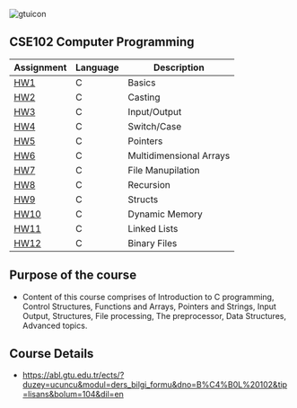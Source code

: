 ![gtuicon](https://seeklogo.com/images/G/gebze-teknik-universitesi-gtu-logo-DB51C963F7-seeklogo.com.png) 
## CSE102  Computer Programming 

Assignment  | Language | Description
------------- | ------------- | ------------- 
[HW1](https://github.com/AhmetUsluoglu/CSE102-C-Programming-Course/tree/main/HW1)  | C | Basics
[HW2](https://github.com/AhmetUsluoglu/CSE102-C-Programming-Course/tree/main/HW2)  | C | Casting
[HW3](https://github.com/AhmetUsluoglu/CSE102-C-Programming-Course/tree/main/HW3)  | C | Input/Output
[HW4](https://github.com/AhmetUsluoglu/CSE102-C-Programming-Course/tree/main/HW4)  | C | Switch/Case
[HW5](https://github.com/AhmetUsluoglu/CSE102-C-Programming-Course/tree/main/HW5)  | C | Pointers
[HW6](https://github.com/AhmetUsluoglu/CSE102-C-Programming-Course/tree/main/HW6)  | C | Multidimensional Arrays
[HW7](https://github.com/AhmetUsluoglu/CSE102-C-Programming-Course/tree/main/HW7)  | C | File Manupilation
[HW8](https://github.com/AhmetUsluoglu/CSE102-C-Programming-Course/tree/main/HW8)  | C | Recursion
[HW9](https://github.com/AhmetUsluoglu/CSE102-C-Programming-Course/tree/main/HW9)  | C | Structs
[HW10](https://github.com/AhmetUsluoglu/CSE102-C-Programming-Course/tree/main/HW10) | C | Dynamic Memory
[HW11](https://github.com/AhmetUsluoglu/CSE102-C-Programming-Course/tree/main/HW11) | C | Linked Lists
[HW12](https://github.com/AhmetUsluoglu/CSE102-C-Programming-Course/tree/main/HW12) | C | Binary Files
## Purpose of the course
- Content of this course comprises of Introduction to C programming, Control Structures, Functions and Arrays, Pointers and Strings, Input Output, Structures, File processing, The preprocessor, Data Structures, Advanced topics.

## Course Details
- https://abl.gtu.edu.tr/ects/?duzey=ucuncu&modul=ders_bilgi_formu&dno=B%C4%B0L%20102&tip=lisans&bolum=104&dil=en

